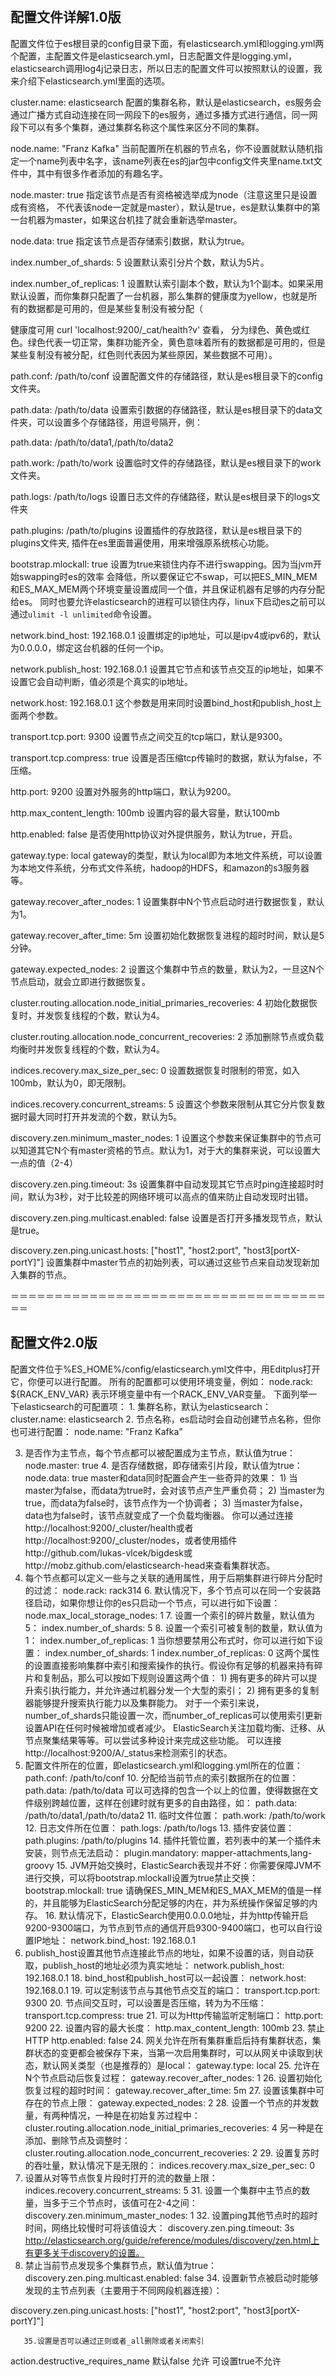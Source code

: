 ``
``

## 配置文件详解1.0版

配置文件位于es根目录的config目录下面，有elasticsearch.yml和logging.yml两个配置，主配置文件是elasticsearch.yml，日志配置文件是logging.yml，elasticsearch调用log4j记录日志，所以日志的配置文件可以按照默认的设置，我来介绍下elasticsearch.yml里面的选项。

cluster.name: elasticsearch
配置的集群名称，默认是elasticsearch，es服务会通过广播方式自动连接在同一网段下的es服务，通过多播方式进行通信，同一网段下可以有多个集群，通过集群名称这个属性来区分不同的集群。

node.name: "Franz Kafka"
当前配置所在机器的节点名，你不设置就默认随机指定一个name列表中名字，该name列表在es的jar包中config文件夹里name.txt文件中，其中有很多作者添加的有趣名字。

node.master: true 指定该节点是否有资格被选举成为node（注意这里只是设置成有资格，
不代表该node一定就是master），默认是true，es是默认集群中的第一台机器为master，如果这台机挂了就会重新选举master。

node.data: true 指定该节点是否存储索引数据，默认为true。

index.number_of_shards: 5 设置默认索引分片个数，默认为5片。

index.number_of_replicas: 1 设置默认索引副本个数，默认为1个副本。如果采用默认设置，而你集群只配置了一台机器，那么集群的健康度为yellow，也就是所有的数据都是可用的，但是某些复制没有被分配（

健康度可用 curl 'localhost:9200/_cat/health?v' 查看，
分为绿色、黄色或红色。绿色代表一切正常，集群功能齐全，黄色意味着所有的数据都是可用的，但是某些复制没有被分配，红色则代表因为某些原因，某些数据不可用）。

path.conf: /path/to/conf 设置配置文件的存储路径，默认是es根目录下的config文件夹。

path.data: /path/to/data 设置索引数据的存储路径，默认是es根目录下的data文件夹，可以设置多个存储路径，用逗号隔开，例：

path.data: /path/to/data1,/path/to/data2

path.work: /path/to/work 设置临时文件的存储路径，默认是es根目录下的work文件夹。

path.logs: /path/to/logs 设置日志文件的存储路径，默认是es根目录下的logs文件夹

path.plugins: /path/to/plugins 设置插件的存放路径，默认是es根目录下的plugins文件夹, 插件在es里面普遍使用，用来增强原系统核心功能。

bootstrap.mlockall: true 设置为true来锁住内存不进行swapping。因为当jvm开始swapping时es的效率
会降低，所以要保证它不swap，可以把ES_MIN_MEM和ES_MAX_MEM两个环境变量设置成同一个值，并且保证机器有足够的内存分配给es。
同时也要允许elasticsearch的进程可以锁住内存，linux下启动es之前可以通过`ulimit -l unlimited`命令设置。

network.bind_host: 192.168.0.1 设置绑定的ip地址，可以是ipv4或ipv6的，默认为0.0.0.0，绑定这台机器的任何一个ip。

network.publish_host: 192.168.0.1 设置其它节点和该节点交互的ip地址，如果不设置它会自动判断，值必须是个真实的ip地址。

network.host: 192.168.0.1 这个参数是用来同时设置bind_host和publish_host上面两个参数。

transport.tcp.port: 9300 设置节点之间交互的tcp端口，默认是9300。

transport.tcp.compress: true 设置是否压缩tcp传输时的数据，默认为false，不压缩。

http.port: 9200 设置对外服务的http端口，默认为9200。

http.max_content_length: 100mb 设置内容的最大容量，默认100mb

http.enabled: false 是否使用http协议对外提供服务，默认为true，开启。

gateway.type: local gateway的类型，默认为local即为本地文件系统，可以设置为本地文件系统，分布式文件系统，hadoop的HDFS，和amazon的s3服务器等。

gateway.recover_after_nodes: 1 设置集群中N个节点启动时进行数据恢复，默认为1。

gateway.recover_after_time: 5m 设置初始化数据恢复进程的超时时间，默认是5分钟。

gateway.expected_nodes: 2 设置这个集群中节点的数量，默认为2，一旦这N个节点启动，就会立即进行数据恢复。

cluster.routing.allocation.node_initial_primaries_recoveries: 4 初始化数据恢复时，并发恢复线程的个数，默认为4。

cluster.routing.allocation.node_concurrent_recoveries: 2 添加删除节点或负载均衡时并发恢复线程的个数，默认为4。

indices.recovery.max_size_per_sec: 0 设置数据恢复时限制的带宽，如入100mb，默认为0，即无限制。

indices.recovery.concurrent_streams: 5 设置这个参数来限制从其它分片恢复数据时最大同时打开并发流的个数，默认为5。

discovery.zen.minimum_master_nodes: 1 设置这个参数来保证集群中的节点可以知道其它N个有master资格的节点。默认为1，对于大的集群来说，可以设置大一点的值（2-4）

discovery.zen.ping.timeout: 3s 设置集群中自动发现其它节点时ping连接超时时间，默认为3秒，对于比较差的网络环境可以高点的值来防止自动发现时出错。

discovery.zen.ping.multicast.enabled: false 设置是否打开多播发现节点，默认是true。

discovery.zen.ping.unicast.hosts: ["host1", "host2:port", "host3[portX-portY]"]
设置集群中master节点的初始列表，可以通过这些节点来自动发现新加入集群的节点。

＝＝＝＝＝＝＝＝＝＝＝＝＝＝＝＝＝＝＝＝＝＝＝＝＝＝＝＝＝＝＝＝＝＝＝＝＝＝

## 配置文件2.0版

配置文件位于%ES_HOME%/config/elasticsearch.yml文件中，用Editplus打开它，你便可以进行配置。 所有的配置都可以使用环境变量，例如： node.rack: ${RACK_ENV_VAR}
表示环境变量中有一个RACK_ENV_VAR变量。 下面列举一下elasticsearch的可配置项： 1. 集群名称，默认为elasticsearch： cluster.name: elasticsearch 2.
节点名称，es启动时会自动创建节点名称，但你也可进行配置： node.name: "Franz Kafka"

3. 是否作为主节点，每个节点都可以被配置成为主节点，默认值为true： node.master: true 4. 是否存储数据，即存储索引片段，默认值为true： node.data: true
   master和data同时配置会产生一些奇异的效果： 1) 当master为false，而data为true时，会对该节点产生严重负荷； 2) 当master为true，而data为false时，该节点作为一个协调者； 3)
   当master为false，data也为false时，该节点就变成了一个负载均衡器。
   你可以通过连接http://localhost:9200/_cluster/health或者http://localhost:9200/_cluster/nodes，或者使用插件http://github.com/lukas-vlcek/bigdesk或http://mobz.github.com/elasticsearch-head来查看集群状态。
5. 每个节点都可以定义一些与之关联的通用属性，用于后期集群进行碎片分配时的过滤： node.rack: rack314 6. 默认情况下，多个节点可以在同一个安装路径启动，如果你想让你的es只启动一个节点，可以进行如下设置：
   node.max_local_storage_nodes: 1 7. 设置一个索引的碎片数量，默认值为5： index.number_of_shards: 5 8. 设置一个索引可被复制的数量，默认值为1：
   index.number_of_replicas: 1 当你想要禁用公布式时，你可以进行如下设置： index.number_of_shards: 1 index.number_of_replicas: 0
   这两个属性的设置直接影响集群中索引和搜索操作的执行。假设你有足够的机器来持有碎片和复制品，那么可以按如下规则设置这两个值： 1) 拥有更多的碎片可以提升索引执行能力，并允许通过机器分发一个大型的索引； 2)
   拥有更多的复制器能够提升搜索执行能力以及集群能力。 对于一个索引来说，number_of_shards只能设置一次，而number_of_replicas可以使用索引更新设置API在任何时候被增加或者减少。
   ElasticSearch关注加载均衡、迁移、从节点聚集结果等等。可以尝试多种设计来完成这些功能。 可以连接http://localhost:9200/A/_status来检测索引的状态。
9. 配置文件所在的位置，即elasticsearch.yml和logging.yml所在的位置： path.conf: /path/to/conf 10. 分配给当前节点的索引数据所在的位置： path.data:
   /path/to/data 可以可选择的包含一个以上的位置，使得数据在文件级别跨越位置，这样在创建时就有更多的自由路径，如： path.data: /path/to/data1,/path/to/data2 11. 临时文件位置：
   path.work: /path/to/work 12. 日志文件所在位置： path.logs: /path/to/logs 13. 插件安装位置： path.plugins: /path/to/plugins 14.
   插件托管位置，若列表中的某一个插件未安装，则节点无法启动： plugin.mandatory: mapper-attachments,lang-groovy 15.
   JVM开始交换时，ElasticSearch表现并不好：你需要保障JVM不进行交换，可以将bootstrap.mlockall设置为true禁止交换： bootstrap.mlockall: true
   请确保ES_MIN_MEM和ES_MAX_MEM的值是一样的，并且能够为ElasticSearch分配足够的内在，并为系统操作保留足够的内存。 16.
   默认情况下，ElasticSearch使用0.0.0.0地址，并为http传输开启9200-9300端口，为节点到节点的通信开启9300-9400端口，也可以自行设置IP地址： network.bind_host:
   192.168.0.1
17. publish_host设置其他节点连接此节点的地址，如果不设置的话，则自动获取，publish_host的地址必须为真实地址： network.publish_host: 192.168.0.1 18.
    bind_host和publish_host可以一起设置： network.host: 192.168.0.1 19. 可以定制该节点与其他节点交互的端口： transport.tcp.port: 9300 20.
    节点间交互时，可以设置是否压缩，转为为不压缩： transport.tcp.compress: true 21. 可以为Http传输监听定制端口： http.port: 9200 22. 设置内容的最大长度：
    http.max_content_length: 100mb 23. 禁止HTTP http.enabled: false 24.
    网关允许在所有集群重启后持有集群状态，集群状态的变更都会被保存下来，当第一次启用集群时，可以从网关中读取到状态，默认网关类型（也是推荐的）是local： gateway.type: local 25. 允许在N个节点启动后恢复过程：
    gateway.recover_after_nodes: 1 26. 设置初始化恢复过程的超时时间： gateway.recover_after_time: 5m 27. 设置该集群中可存在的节点上限：
    gateway.expected_nodes: 2 28. 设置一个节点的并发数量，有两种情况，一种是在初始复苏过程中：
    cluster.routing.allocation.node_initial_primaries_recoveries: 4 另一种是在添加、删除节点及调整时：
    cluster.routing.allocation.node_concurrent_recoveries: 2 29. 设置复苏时的吞吐量，默认情况下是无限的： indices.recovery.max_size_per_sec:
    0
30. 设置从对等节点恢复片段时打开的流的数量上限： indices.recovery.concurrent_streams: 5 31. 设置一个集群中主节点的数量，当多于三个节点时，该值可在2-4之间：
    discovery.zen.minimum_master_nodes: 1 32. 设置ping其他节点时的超时时间，网络比较慢时可将该值设大： discovery.zen.ping.timeout: 3s
    http://elasticsearch.org/guide/reference/modules/discovery/zen.html上有更多关于discovery的设置。
33. 禁止当前节点发现多个集群节点，默认值为true： discovery.zen.ping.multicast.enabled: false 34. 设置新节点被启动时能够发现的主节点列表（主要用于不同网段机器连接）：

discovery.zen.ping.unicast.hosts: ["host1", "host2:port", "host3[portX-portY]"]

       35.设置是否可以通过正则或者_all删除或者关闭索引

action.destructive_requires_name 默认false 允许 可设置true不允许